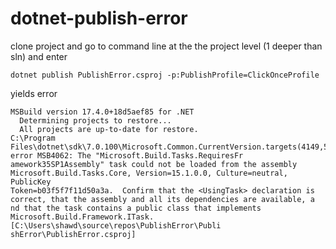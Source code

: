 # dotnet-publish-error

clone project and go to command line at the the project level (1 deeper than sln) and enter 
```
dotnet publish PublishError.csproj -p:PublishProfile=ClickOnceProfile
```
yields error 
```
MSBuild version 17.4.0+18d5aef85 for .NET
  Determining projects to restore...
  All projects are up-to-date for restore.
C:\Program Files\dotnet\sdk\7.0.100\Microsoft.Common.CurrentVersion.targets(4149,5): error MSB4062: The "Microsoft.Build.Tasks.RequiresFr
amework35SP1Assembly" task could not be loaded from the assembly Microsoft.Build.Tasks.Core, Version=15.1.0.0, Culture=neutral, PublicKey
Token=b03f5f7f11d50a3a.  Confirm that the <UsingTask> declaration is correct, that the assembly and all its dependencies are available, a
nd that the task contains a public class that implements Microsoft.Build.Framework.ITask. [C:\Users\shawd\source\repos\PublishError\Publi
shError\PublishError.csproj]
```